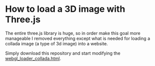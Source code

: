 How to load a 3D image with Three.js
===================================

The entire three.js library is huge, so in order make this goal more manageable I removed everything except what is needed for loading a collada image (a type of 3d image) into a website.

Simply download this repository and start modifying the [webgl_loader_collada.html](webgl_loader_collada.html).
